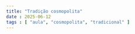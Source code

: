 ```yaml
---
title: "Tradição cosmopolita"
date : 2025-06-12
tags : [ "aula", "cosmopolita", "tradicional" ]
---
```

